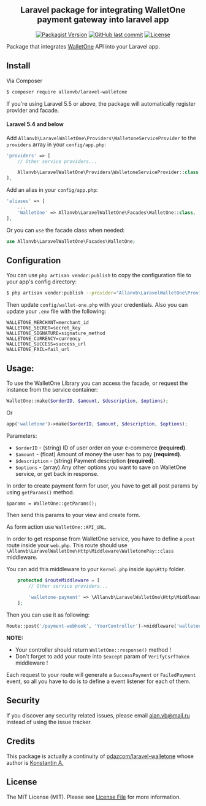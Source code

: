 <h2 align="center">
    Laravel package for integrating WalletOne payment gateway into laravel app
</h2>

<p align="center">
    <a href="https://packagist.org/packages/allanvb/laravel-walletone"><img src="https://img.shields.io/packagist/v/allanvb/laravel-walletone?color=orange&style=flat-square" alt="Packagist Version"></a>
    <a href="https://packagist.org/packages/allanvb/laravel-walletone"><img src="https://img.shields.io/github/last-commit/allanvb/laravel-walletone?color=blue&style=flat-square" alt="GitHub last commit"></a>
    <a href="https://packagist.org/packages/allanvb/laravel-walletone"><img src="https://img.shields.io/packagist/l/allanvb/laravel-walletone?color=brightgreen&style=flat-square" alt="License"></a>
</p>

Package that integrates [WalletOne](https://www.walletone.com/) API into your Laravel app.

## Install

Via Composer

``` bash
$ composer require allanvb/laravel-walletone
```

If you're using Laravel 5.5 or above, the package will automatically register provider and facade.

#### Laravel 5.4 and below

Add `Allanvb\LaravelWalletOne\Providers\WalletoneServiceProvider` to the `providers` array in your `config/app.php`:

```php
'providers' => [
    // Other service providers...

    Allanvb\LaravelWalletOne\Providers\WalletoneServiceProvider::class,
],
```

Add an alias in your `config/app.php`:

```php
'aliases' => [
    ...
    'WalletOne' => Allanvb\LaravelWalletOne\Facades\WalletOne::class,
],
```

Or you can `use` the facade class when needed:

```php
use Allanvb\LaravelWalletOne\Facades\WalletOne;
```

## Configuration

You can use `php artisan vendor:publish` to copy the configuration file to your app's config directory:

```sh
$ php artisan vendor:publish --provider="Allanvb\LaravelWalletOne\Providers\WalletoneServiceProvider" --tag="config"
```

Then update `config/wallet-one.php` with your credentials. Also you can update your `.env` file with the following:

```dotenv
WALLETONE_MERCHANT=merchant_id
WALLETONE_SECRET=secret_key
WALLETONE_SIGNATURE=signature_method
WALLETONE_CURRENCY=currency
WALLETONE_SUCCESS=success_url
WALLETONE_FAIL=fail_url
```

## Usage:

To use the WalletOne Library you can access the facade, or request the instance from the service container:

```php
WalletOne::make($orderID, $amount, $description, $options);
```

Or

```php
app('walletone')->make($orderID, $amount, $description, $options);
```
Parameters:
- `$orderID` - (string) ID of user order on your e-commerce **(required)**.
- `$amount` - (float) Amount of money the user has to pay  **(required)**.
- `$description` - (string) Payment description **(required)**.
- `$options` - (array) Any other options you want to save on WalletOne service, or get back in response.

In order to create payment form for user, you have to get all post params by using `getParams()` method. 

```$php
$params = WalletOne::getParams();
```
Then send this params to your view and create form.

As form action use `WalletOne::API_URL`.

In order to get response from WalletOne service, you have to define a `post` route inside your `web.php`.
This route should use `\Allanvb\LaravelWalletOne\Http\Middleware\WalletonePay::class` middleware.

You can add this middleware to your `Kernel.php` inside `App\Http` folder.

```php
    protected $routeMiddleware = [
        // Other service providers...
        
        'walletone-payment' => \Allanvb\LaravelWalletOne\Http\Middleware\WalletonePay::class
    ];
```

Then you can use it as following:
```php
Route::post('/payment-webhook', 'YourController')->middleware('walletone-payment');
```
**NOTE:** 
- Your controller should return `WalletOne::response()` method !
- Don't forget to add your route into `$except` param of `VerifyCsrfToken` middleware !

Each request to your route will generate a `SuccessPayment` or `FailedPayment` event,
so all you have to do is to define a event listener for each of them.

## Security

If you discover any security related issues, please email [alan.vb@mail.ru](mailto:alan.vb@mail.ru) instead of using the issue tracker.

## Credits
This package is actually a continuity of [pdazcom/laravel-walletone](https://github.com/pdazcom/laravel-walletone) whose author is [Konstantin A.](https://github.com/pdazcom)

## License

The MIT License (MIT). Please see [License File](LICENSE) for more information.
